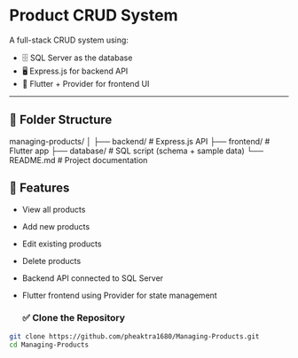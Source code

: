 # Product CRUD System

A full-stack CRUD system using:
- 🗄️ SQL Server as the database  
- 🖥️ Express.js for backend API  
- 📱 Flutter + Provider for frontend UI  

---

## 📁 Folder Structure
managing-products/
│
├── backend/ # Express.js API
├── frontend/ # Flutter app
├── database/ # SQL script (schema + sample data)
└── README.md # Project documentation

## 🚀 Features

- View all products
- Add new products
- Edit existing products
- Delete products
- Backend API connected to SQL Server
- Flutter frontend using Provider for state management

  ### ✅ Clone the Repository

```bash
git clone https://github.com/pheaktra1680/Managing-Products.git
cd Managing-Products


